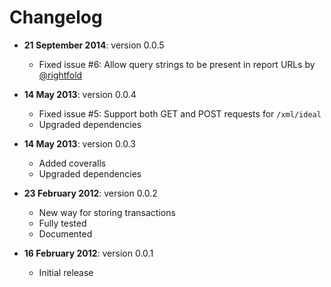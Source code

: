 # Changelog

- **21 September 2014**: version 0.0.5
  - Fixed issue #6: Allow query strings to be present in report URLs by [@rightfold](https://github.com/rightfold)

- **14 May 2013**: version 0.0.4
  - Fixed issue #5: Support both GET and POST requests for `/xml/ideal`
  - Upgraded dependencies

- **14 May 2013**: version 0.0.3
  - Added coveralls
  - Upgraded dependencies

- **23 February 2012**: version 0.0.2
  - New way for storing transactions
  - Fully tested
  - Documented

- **16 February 2012**: version 0.0.1
  - Initial release
